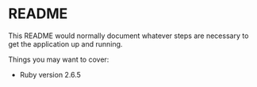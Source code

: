 # README

This README would normally document whatever steps are necessary to get the
application up and running.

Things you may want to cover:

* Ruby version 2.6.5
